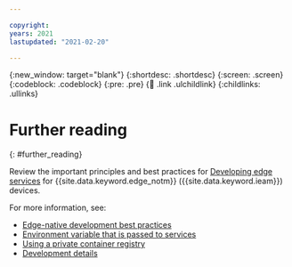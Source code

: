 ```yaml
---

copyright:
years: 2021
lastupdated: "2021-02-20"

---
```


{:new_window: target="blank"}
{:shortdesc: .shortdesc}
{:screen: .screen}
{:codeblock: .codeblock}
{:pre: .pre}
{:child: .link .ulchildlink}
{:childlinks: .ullinks}

# Further reading
{: #further_reading}

Review the important principles and best practices for [Developing edge services](developing.md) for {{site.data.keyword.edge_notm}} ({{site.data.keyword.ieam}}) devices.

For more information, see:

* [Edge-native development best practices](best_practices.md)
* [Environment variable that is passed to services](environment_variables.md)
* [Using a private container registry](container_registry.md)
* [Development details](developing_details.md)
